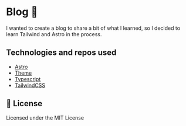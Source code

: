 # Blog 📄

I wanted to create a blog to share a bit of what I learned, so I decided to learn Tailwind and Astro in the process.

## Technologies and repos used

- [Astro](https://github.com/withastro/astro)
- [Theme](https://github.com/satnaing/astro-paper)
- [Typescript]()
- [TailwindCSS](https://tailwindcss.com/)  

## 📜 License

Licensed under the MIT License
